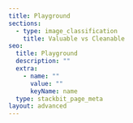 ```yaml
---
title: Playground
sections:
  - type: image_classification
    title: Valuable vs Cleanable
seo:
  title: Playground
  description: ""
  extra:
    - name: ""
      value: ""
      keyName: name
  type: stackbit_page_meta
layout: advanced
---
```


